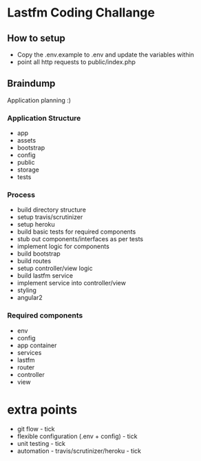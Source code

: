 # Lastfm Coding Challange

## How to setup

- Copy the .env.example to .env and update the variables within
- point all http requests to public/index.php


## Braindump

Application planning :)

### Application Structure

- app
- assets
- bootstrap
- config
- public
- storage
- tests

### Process

- build directory structure
- setup travis/scrutinizer
- setup heroku
- build basic tests for required components
- stub out components/interfaces as per tests
- implement logic for components
- build bootstrap
- build routes
- setup controller/view logic
- build lastfm service
- implement service into controller/view
- styling
- angular2

### Required components
- env
- config
- app container
 - services
  - lastfm
 - router
- controller
- view

# extra points

- git flow - tick
- flexible configuration (.env + config) - tick
- unit testing - tick
- automation - travis/scrutinizer/heroku - tick
